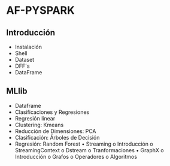 # AF-PYSPARK

## Introducción

- Instalación
- Shell
- Dataset
- DFF´s
- DataFrame

## MLlib
- Dataframe
- Clasificaciones y Regresiones
- Regresión linear
- Clustering: Kmeans
- Reducción de Dimensiones: PCA
- Clasificación: Árboles de Decisión
- Regresión: Random Forest
• Streaming
o Introducción
o StreamingContext
o Dstream
o Tranformaciones
• GraphX
o Introducción
o Grafos
o Operadores
o Algoritmos
